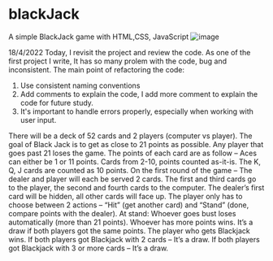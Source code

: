 # blackJack
A simple BlackJack game with HTML,CSS, JavaScript
![image](https://user-images.githubusercontent.com/9263674/228293717-dee1a30d-e9f6-4a70-b0a9-f9503ee284d6.png)

18/4/2022
Today, I revisit the project and review the code. As one of the first project I write, It has so many prolem with the code, bug and inconsistent.
The main point of refactoring the code:
 1. Use consistent naming conventions
 2. Add comments to explain the code, I add more comment to explain the code for future study.
 3. It's important to handle errors properly, especially when working with user input.

There will be a deck of 52 cards and 2 players (computer vs player).
The goal of Black Jack is to get as close to 21 points as possible. Any player that goes past 21 loses the game.
The points of each card are as follow –
Aces can either be 1 or 11 points.
Cards from 2-10, points counted as-it-is.
The K, Q, J cards are counted as 10 points.
On the first round of the game –
The dealer and player will each be served 2 cards. The first and third cards go to the player, the second and fourth cards to the computer.
The dealer’s first card will be hidden, all other cards will face up.
The player only has to choose between 2 actions – “Hit” (get another card) and “Stand” (done, compare points with the dealer).
At stand:
Whoever goes bust loses automatically (more than 21 points).
Whoever has more points wins.
It’s a draw if both players got the same points.
The player who gets Blackjack wins.
If both players got Blackjack with 2 cards – It’s a draw.
If both players got Blackjack with 3 or more cards – It’s a draw.
